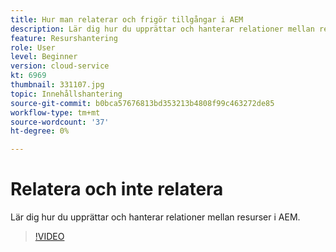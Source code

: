 ```yaml
---
title: Hur man relaterar och frigör tillgångar i AEM
description: Lär dig hur du upprättar och hanterar relationer mellan resurser i AEM.
feature: Resurshantering
role: User
level: Beginner
version: cloud-service
kt: 6969
thumbnail: 331107.jpg
topic: Innehållshantering
source-git-commit: b0bca57676813bd353213b4808f99c463272de85
workflow-type: tm+mt
source-wordcount: '37'
ht-degree: 0%

---
```



# Relatera och inte relatera

Lär dig hur du upprättar och hanterar relationer mellan resurser i AEM.

>[!VIDEO](https://video.tv.adobe.com/v/331107/?quality=12&learn=on&hidetitle=true)